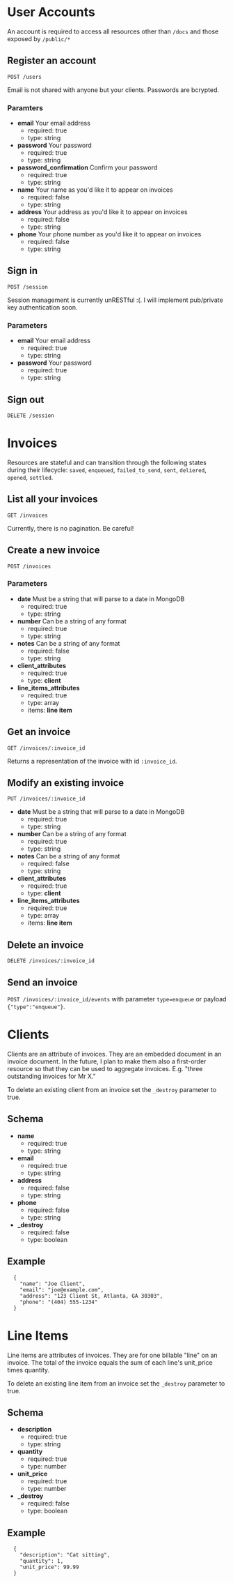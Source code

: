 # User Accounts
An account is required to access all resources other than `/docs` and those exposed by `/public/*`

## Register an account
`POST /users`

Email is not shared with anyone but your clients. Passwords are bcrypted.

### Paramters
- **email**
  Your email address
  - required: true
  - type: string
- **password**
  Your password
  - required: true
  - type: string
- **password_confirmation**
  Confirm your password
  - required: true
  - type: string
- **name**
  Your name as you'd like it to appear on invoices
  - required: false
  - type: string
- **address**
  Your address as you'd like it to appear on invoices
  - required: false
  - type: string
- **phone**
  Your phone number as you'd like it to appear on invoices
  - required: false
  - type: string

## Sign in
`POST /session`

Session management is currently unRESTful :(. I will implement pub/private key authentication soon.

### Parameters
- **email**
  Your email address
  - required: true
  - type: string
- **password**
  Your password
  - required: true
  - type: string

## Sign out
`DELETE /session`

# Invoices
Resources are stateful and can transition through the following states during their lifecycle:
`saved`, `enqueued`, `failed_to_send`, `sent`, `deliered`, `opened`, `settled`.

## List all your invoices
`GET /invoices`

Currently, there is no pagination. Be careful!

## Create a new invoice
`POST /invoices`

### Parameters
- **date**
  Must be a string that will parse to a date in MongoDB
  - required: true
  - type: string
- **number**
  Can be a string of any format
  - required: true
  - type: string
- **notes**
  Can be a string of any format
  - required: false
  - type: string
- **client_attributes**
  - required: true
  - type: **client**
- **line_items_attributes**
  - required: true
  - type: array
  - items: **line item**

## Get an invoice
`GET /invoices/:invoice_id`

Returns a representation of the invoice with id `:invoice_id`.

## Modify an existing invoice
`PUT /invoices/:invoice_id`

- **date**
  Must be a string that will parse to a date in MongoDB
  - required: true
  - type: string
- **number**
  Can be a string of any format
  - required: true
  - type: string
- **notes**
  Can be a string of any format
  - required: false
  - type: string
- **client_attributes**
  - required: true
  - type: **client**
- **line_items_attributes**
  - required: true
  - type: array
  - items: **line item**

## Delete an invoice
`DELETE /invoices/:invoice_id`

## Send an invoice
`POST /invoices/:invoice_id/events` with parameter `type=enqueue` or payload `{"type":"enqueue"}`.

# Clients
Clients are an attribute of invoices. They are an embedded document in an invoice document.
In the future, I plan to make them also a first-order resource so that they can be used
to aggregate invoices. E.g. "three outstanding invoices for Mr X."

To delete an existing client from an invoice set the `_destroy` parameter to true.

## Schema
- **name**
  - required: true
  - type: string
- **email**
  - required: true
  - type: string
- **address**
  - required: false
  - type: string
- **phone**
  - required: false
  - type: string
- **_destroy**
  - required: false
  - type: boolean

## Example

```
  {
    "name": "Joe Client",
    "email": "joe@example.com",
    "address": "123 Client St, Atlanta, GA 30303",
    "phone": "(404) 555-1234"
  }
```

# Line Items
Line items are attributes of invoices. They are for one billable "line" on an invoice.
The total of the invoice equals the sum of each line's unit_price times quantity.

To delete an existing line item from an invoice set the `_destroy` parameter to true.

## Schema
- **description**
  - required: true
  - type: string
- **quantity**
  - required: true
  - type: number
- **unit_price**
  - required: true
  - type: number
- **_destroy**
  - required: false
  - type: boolean

## Example

```
  {
    "description": "Cat sitting",
    "quantity": 1,
    "unit_price": 99.99
  }
```
